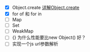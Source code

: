 - [x] Object.create [详解Object.create](https://github.com/Rudy24/Notes/blob/master/JavaScript/Object/create/Object.create.md)
- [x] for of 和 for in
- [ ] Map
- [ ] Set
- [ ] WeakMap
- [ ] {} 为什么性能要比new Object() 好？
- [ ] 实现一个js url参数解析